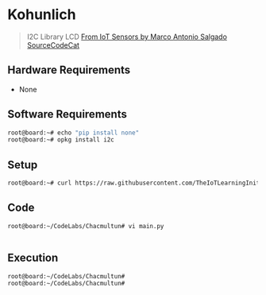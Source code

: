# Kohunlich

> I2C Library LCD [From IoT Sensors by Marco Antonio Salgado SourceCodeCat](https://theiotlearninginitiative.gitbooks.io/internetofthingssensors/content/)

## Hardware Requirements

- None

## Software Requirements

```sh
root@board:~# echo "pip install none"
root@board:~# opkg install i2c
```

## Setup

```sh
root@board:~# curl https://raw.githubusercontent.com/TheIoTLearningInitiative/CodeLabs/master/Chacmultun/setup.sh -o - | sh
```

## Code

```sh
root@board:~/CodeLabs/Chacmultun# vi main.py
```

```python

```

## Execution

```sh
root@board:~/CodeLabs/Chacmultun# 
root@board:~/CodeLabs/Chacmultun# 
```